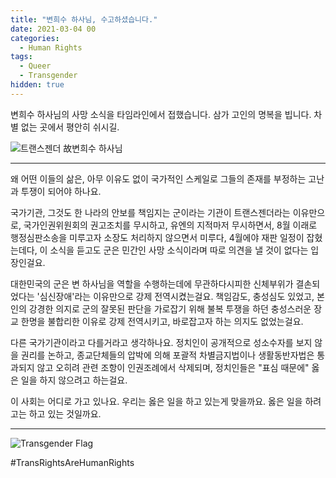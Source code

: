 ```yaml
---
title: "변희수 하사님, 수고하셨습니다."
date: 2021-03-04 00
categories:
  - Human Rights
tags:
  - Queer
  - Transgender
hidden: true
---
```


변희수 하사님의 사망 소식을 타임라인에서 접했습니다. 삼가 고인의 명복을 빕니다. 차별 없는 곳에서 평안히 쉬시길.

![트랜스젠더 故변희수 하사님](https://ichef.bbci.co.uk/news/976/cpsprodpb/BC02/production/_110603184_mediaitem110603183.jpg)

---

왜 어떤 이들의 삶은, 아무 이유도 없이 국가적인 스케일로 그들의 존재를 부정하는 고난과 투쟁이 되어야 하나요.

국가기관, 그것도 한 나라의 안보를 책임지는 군이라는 기관이 트랜스젠더라는 이유만으로,  국가인권위원회의 권고조치를 무시하고, 유엔의 지적마저 무시하면서, 8월 이래로 행정심판소송을 미루고자 소장도 처리하지 않으면서 미루다, 4월에야 재판 일정이 잡혔는데다, 이 소식을 듣고도 군은 민간인 사망 소식이라며 따로 의견을 낼 것이 없다는 입장인걸요.

대한민국의 군은 변 하사님을 역할을 수행하는데에 무관하다시피한 신체부위가 결손되었다는 '심신장애'라는 이유만으로 강제 전역시켰는걸요. 책임감도, 충성심도 있었고, 본인의 강경한 의지로 군의 잘못된 판단을 가로잡기 위해 불복 투쟁을 하던 충성스러운 장교 한명을 불합리한 이유로 강제 전역시키고, 바로잡고자 하는 의지도 없었는걸요. 

다른 국가기관이라고 다를거라고 생각하나요. 정치인이 공개적으로 성소수자를 보지 않을 권리를 논하고, 종교단체들의 압박에 의해 포괄적 차별금지법이나 생활동반자법은 통과되지 않고 오히려 관련 조항이 인권조례에서 삭제되며, 정치인들은 "표심 때문에" 옳은 일을 하지 않으려고 하는걸요.

이 사회는 어디로 가고 있나요. 우리는 옳은 일을 하고 있는게 맞을까요. 옳은 일을 하려고는 하고 있는 것일까요.

---

![Transgender Flag](https://upload.wikimedia.org/wikipedia/commons/thumb/b/b0/Transgender_Pride_flag.svg/1024px-Transgender_Pride_flag.svg.png)

#TransRightsAreHumanRights